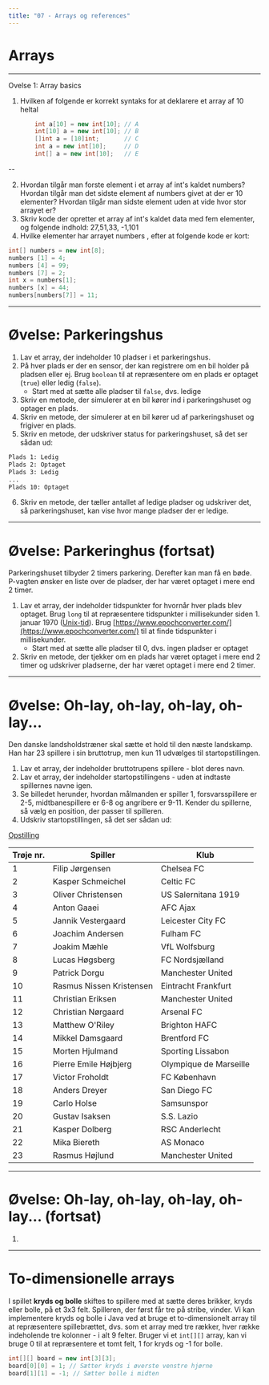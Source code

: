 ```yaml
---
title: "07 - Arrays og references"
---
```

<!-- .slide: class="ek-academic-fire" -->
# Arrays

---

Ovelse 1: Array basics
1. Hvilken af folgende er korrekt syntaks for at deklarere et array af 10 heltal
    ```java
        int a[10] = new int[10]; // A
        int[10] a = new int[10]; // B
        []int a = [10]int;       // C
        int a = new int[10];     // D
        int[] a = new int[10];   // E
    ```
--

2. Hvordan tilgår man forste element i et array af int's kaldet
numbers? Hvordan tilgår man det sidste element af numbers givet at der er 10 elementer? Hvordan tilgår man sidste element uden at vide hvor stor arrayet er?
3. Skriv kode der opretter et array af int's kaldet data med fem elementer, og folgende indhold: 27,51,33, -1,101
4. Hvilke elementer har arrayet numbers , efter at folgende kode er kort:
```java
int[] numbers = new int[8];
numbers [1] = 4;
numbers [4] = 99;
numbers [7] = 2;
int x = numbers[1];
numbers [x] = 44;
numbers[numbers[7]] = 11;
```
---

# Øvelse: Parkeringshus

1. Lav et array, der indeholder 10 pladser i et parkeringshus.
2. På hver plads er der en sensor, der kan registrere om en bil holder på pladsen eller ej. Brug `boolean` til at repræsentere om en plads er optaget (`true`) eller ledig (`false`).
   - Start med at sætte alle pladser til `false`, dvs. ledige
3. Skriv en metode, der simulerer at en bil kører ind i parkeringshuset og optager en plads.
4. Skriv en metode, der simulerer at en bil kører ud af parkeringshuset og frigiver en plads.
5. Skriv en metode, der udskriver status for parkeringshuset, så det ser sådan ud:
```txt
Plads 1: Ledig
Plads 2: Optaget
Plads 3: Ledig
...
Plads 10: Optaget
```
6. Skriv en metode, der tæller antallet af ledige pladser og udskriver det, så parkeringshuset, kan vise hvor mange pladser der er ledige.

---

# Øvelse: Parkeringhus (fortsat)

Parkeringshuset tilbyder 2 timers parkering. Derefter kan man få en bøde. P-vagten ønsker en liste over de pladser, der har været optaget i mere end 2 timer.
1. Lav et array, der indeholder tidspunkter for hvornår hver plads blev optaget. Brug `long` til at repræsentere tidspunkter i millisekunder siden 1. januar 1970 ([Unix-tid](https://da.wikipedia.org/wiki/Unix-tid)). Brug [https://www.epochconverter.com/](https://www.epochconverter.com/) til at finde tidspunkter i millisekunder.
   - Start med at sætte alle pladser til 0, dvs. ingen pladser er optaget
2. Skriv en metode, der tjekker om en plads har været optaget i mere end 2 timer og udskriver pladserne, der har været optaget i mere end 2 timer.

---

# Øvelse: Oh-lay, oh-lay, oh-lay, oh-lay...

Den danske landsholdstræner skal sætte et hold til den næste landskamp. Han har 23 spillere i sin bruttotrup, men kun 11 udvælges til startopstillingen.
1. Lav et array, der indeholder bruttotrupens spillere - blot deres navn.
2. Lav et array, der indeholder startopstillingens - uden at indtaste spillernes navne igen. 
3. Se billedet herunder, hvordan målmanden er spiller 1, forsvarsspillere er 2-5, midtbanespillere er 6-8 og angribere er 9-11. Kender du spillerne, så vælg en position, der passer til spilleren.
4. Udskriv startopstillingen, så det ser sådan ud:

[Opstilling](img/4-3-3.png)

| Trøje nr. | Spiller                  | Klub                   |
|---------------|--------------------------|------------------------|
| 1             | Filip Jørgensen          | Chelsea FC             |
| 2             | Kasper Schmeichel        | Celtic FC              |
| 3             | Oliver Christensen       | US Salernitana 1919    |
| 4             | Anton Gaaei              | AFC Ajax               |
| 5             | Jannik Vestergaard       | Leicester City FC      |
| 6             | Joachim Andersen         | Fulham FC              |
| 7             | Joakim Mæhle             | VfL Wolfsburg          |
| 8             | Lucas Høgsberg           | FC Nordsjælland        |
| 9             | Patrick Dorgu            | Manchester United      |
| 10            | Rasmus Nissen Kristensen | Eintracht Frankfurt    |
| 11            | Christian Eriksen        | Manchester United      |
| 12            | Christian Nørgaard       | Arsenal FC             |
| 13            | Matthew O'Riley          | Brighton HAFC          |
| 14            | Mikkel Damsgaard         | Brentford FC           |
| 15            | Morten Hjulmand          | Sporting Lissabon      |
| 16            | Pierre Emile Højbjerg    | Olympique de Marseille |
| 17            | Victor Froholdt          | FC København           |
| 18            | Anders Dreyer            | San Diego FC           |
| 19            | Carlo Holse              | Samsunspor             |
| 20            | Gustav Isaksen           | S.S. Lazio             |
| 21            | Kasper Dolberg           | RSC Anderlecht         |
| 22            | Mika Biereth             | AS Monaco              |
| 23            | Rasmus Højlund           | Manchester United      |

---

# Øvelse: Oh-lay, oh-lay, oh-lay, oh-lay... (fortsat)
1. 

---

# To-dimensionelle arrays

I spillet **kryds og bolle** skiftes to spillere med at sætte deres brikker, kryds eller bolle, på et 3x3 felt. Spilleren, der først får tre på stribe, vinder. Vi kan implementere kryds og bolle i Java ved at bruge et to-dimensionelt array til at repræsentere spillebrættet, dvs. som et array med tre rækker, hver række indeholende tre kolonner - i alt 9 felter. Bruger vi et `int[][]` array, kan vi bruge 0 til at repræsentere et tomt felt, 1 for kryds og -1 for bolle. 

```java
int[][] board = new int[3][3];
board[0][0] = 1; // Sætter kryds i øverste venstre hjørne
board[1][1] = -1; // Sætter bolle i midten




```